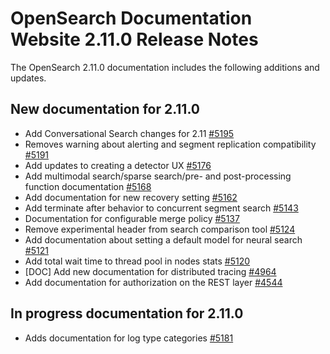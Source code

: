 # OpenSearch Documentation Website 2.11.0 Release Notes

The OpenSearch 2.11.0 documentation includes the following additions and updates.

## New documentation for 2.11.0

- Add Conversational Search changes for 2.11 [#5195](https://github.com/opensearch-project/documentation-website/pull/5195)
- Removes warning about alerting and segment replication compatibility  [#5191](https://github.com/opensearch-project/documentation-website/pull/5191)
- Add updates to creating a detector UX [#5176](https://github.com/opensearch-project/documentation-website/pull/5176)
- Add multimodal search/sparse search/pre- and post-processing function documentation [#5168](https://github.com/opensearch-project/documentation-website/pull/5168)
- Add documentation for new recovery setting [#5162](https://github.com/opensearch-project/documentation-website/pull/5162)
- Add terminate after behavior to concurrent segment search [#5143](https://github.com/opensearch-project/documentation-website/pull/5143)
- Documentation for configurable merge policy [#5137](https://github.com/opensearch-project/documentation-website/pull/5137)
- Remove experimental header from search comparison tool [#5124](https://github.com/opensearch-project/documentation-website/pull/5124)
- Add documentation about setting a default model for neural search [#5121](https://github.com/opensearch-project/documentation-website/pull/5121)
- Add total wait time to thread pool in nodes stats [#5120](https://github.com/opensearch-project/documentation-website/pull/5120)
- [DOC] Add new documentation for distributed tracing [#4964](https://github.com/opensearch-project/documentation-website/pull/4964)
- Add documentation for authorization on the REST layer [#4544](https://github.com/opensearch-project/documentation-website/pull/4544)

## In progress documentation for 2.11.0

- Adds documentation for log type categories [#5181](https://github.com/opensearch-project/documentation-website/pull/5181)

